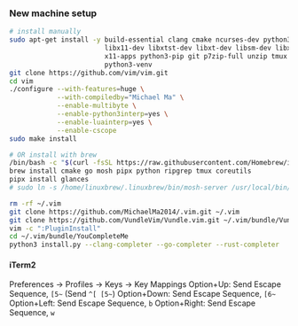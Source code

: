 ### New machine setup

```bash
# install manually
sudo apt-get install -y build-essential clang cmake ncurses-dev python3-dev \
                        libx11-dev libxtst-dev libxt-dev libsm-dev libxpm-dev \
                        x11-apps python3-pip git p7zip-full unzip tmux nginx \
                        python3-venv
git clone https://github.com/vim/vim.git
cd vim
./configure --with-features=huge \
            --with-compiledby="Michael Ma" \
            --enable-multibyte \
            --enable-python3interp=yes \
            --enable-luainterp=yes \
            --enable-cscope
sudo make install

# OR install with brew
/bin/bash -c "$(curl -fsSL https://raw.githubusercontent.com/Homebrew/install/HEAD/install.sh)"
brew install cmake go mosh pipx python ripgrep tmux coreutils
pipx install glances
# sudo ln -s /home/linuxbrew/.linuxbrew/bin/mosh-server /usr/local/bin/mosh-server

rm -rf ~/.vim
git clone https://github.com/MichaelMa2014/.vim.git ~/.vim
git clone https://github.com/VundleVim/Vundle.vim.git ~/.vim/bundle/Vundle.vim
vim -c ":PluginInstall"
cd ~/.vim/bundle/YouCompleteMe
python3 install.py --clang-completer --go-completer --rust-completer
```

#### iTerm2
Preferences -> Profiles -> Keys -> Key Mappings
Option+Up: Send Escape Sequence, `[5~`  (Send `^[ [5~`)
Option+Down: Send Escape Sequence, `[6~`
Option+Left: Send Escape Sequence, `b`
Option+Right: Send Escape Sequence, `w`
